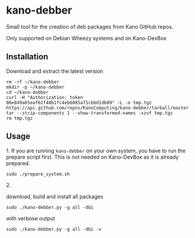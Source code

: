 kano-debber
===========

Small tool for the creation of deb packages from Kano GitHub repos.

Only supported on Debian Wheezy systems and on Kano-DevBox

## Installation

Download and extract the latest version

	rm -rf ~/kano-debber
	mkdir -p ~/kano-debber
	cd ~/kano-debber
	curl -H "Authorization: token 06e849a65eaf62f48b1fc4eb6085a71cbbd1db89" -L -o tmp.tgz https://api.github.com/repos/KanoComputing/kano-debber/tarball/master
	tar --strip-components 1 --show-transformed-names -xzvf tmp.tgz
	rm tmp.tgz

## Usage

1\. If you are running `kano-debber` on your own system, you have to run the prepare script first. This is not needed on Kano-DevBox as it is already prepared.

	sudo ./prepare_system.sh
	
2\. 

download, build and install all packages

	sudo ./kano-debber.py -g all -dbi

with verbose output

	sudo ./kano-debber.py -g all -dbi -v


